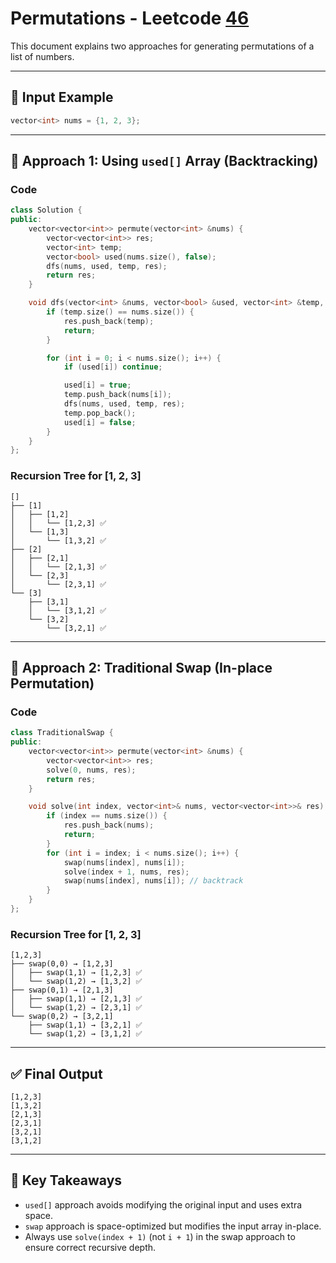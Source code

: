 
# Permutations - Leetcode [46](https://leetcode.com/problems/permutations/description/)

This document explains two approaches for generating permutations of a list of numbers.

---

## 🔢 Input Example

```cpp
vector<int> nums = {1, 2, 3};
```

---

## 🧠 Approach 1: Using `used[]` Array (Backtracking)

### Code

```cpp
class Solution {
public:
    vector<vector<int>> permute(vector<int> &nums) {
        vector<vector<int>> res;
        vector<int> temp;
        vector<bool> used(nums.size(), false);
        dfs(nums, used, temp, res);
        return res;
    }

    void dfs(vector<int> &nums, vector<bool> &used, vector<int> &temp, vector<vector<int>> &res) {
        if (temp.size() == nums.size()) {
            res.push_back(temp);
            return;
        }

        for (int i = 0; i < nums.size(); i++) {
            if (used[i]) continue;

            used[i] = true;
            temp.push_back(nums[i]);
            dfs(nums, used, temp, res);
            temp.pop_back();
            used[i] = false;
        }
    }
};
```

### Recursion Tree for [1, 2, 3]

```
[]
├── [1]
│   ├── [1,2]
│   │   └── [1,2,3] ✅
│   └── [1,3]
│       └── [1,3,2] ✅
├── [2]
│   ├── [2,1]
│   │   └── [2,1,3] ✅
│   └── [2,3]
│       └── [2,3,1] ✅
└── [3]
    ├── [3,1]
    │   └── [3,1,2] ✅
    └── [3,2]
        └── [3,2,1] ✅
```

---

## 🔁 Approach 2: Traditional Swap (In-place Permutation)

### Code

```cpp
class TraditionalSwap {
public:
    vector<vector<int>> permute(vector<int> &nums) {
        vector<vector<int>> res;
        solve(0, nums, res);
        return res;
    }

    void solve(int index, vector<int>& nums, vector<vector<int>>& res) {
        if (index == nums.size()) {
            res.push_back(nums);
            return;
        }
        for (int i = index; i < nums.size(); i++) {
            swap(nums[index], nums[i]);
            solve(index + 1, nums, res);
            swap(nums[index], nums[i]); // backtrack
        }
    }
};
```

### Recursion Tree for [1, 2, 3]

```
[1,2,3]
├── swap(0,0) → [1,2,3]
│   ├── swap(1,1) → [1,2,3] ✅
│   └── swap(1,2) → [1,3,2] ✅
├── swap(0,1) → [2,1,3]
│   ├── swap(1,1) → [2,1,3] ✅
│   └── swap(1,2) → [2,3,1] ✅
└── swap(0,2) → [3,2,1]
    ├── swap(1,1) → [3,2,1] ✅
    └── swap(1,2) → [3,1,2] ✅
```

---

## ✅ Final Output

```
[1,2,3]
[1,3,2]
[2,1,3]
[2,3,1]
[3,2,1]
[3,1,2]
```

---

## 🧠 Key Takeaways

- `used[]` approach avoids modifying the original input and uses extra space.
- `swap` approach is space-optimized but modifies the input array in-place.
- Always use `solve(index + 1)` (not `i + 1`) in the swap approach to ensure correct recursive depth.
